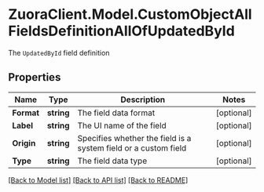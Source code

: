 # ZuoraClient.Model.CustomObjectAllFieldsDefinitionAllOfUpdatedById
The `UpdatedById` field definition

## Properties

Name | Type | Description | Notes
------------ | ------------- | ------------- | -------------
**Format** | **string** | The field data format | [optional] 
**Label** | **string** | The UI name of the field | [optional] 
**Origin** | **string** | Specifies whether the field is a system field or a custom field | [optional] 
**Type** | **string** | The field data type | [optional] 

[[Back to Model list]](../README.md#documentation-for-models) [[Back to API list]](../README.md#documentation-for-api-endpoints) [[Back to README]](../README.md)

